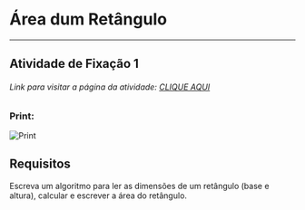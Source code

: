 # Área dum Retângulo  

---

## Atividade de Fixação 1  

###### Link para visitar a página da atividade: [CLIQUE AQUI](http://htmlpreview.github.io/?)

### Print:

![Print]()

## Requisitos

Escreva um algoritmo para ler as dimensões de um retângulo (base e altura), calcular e escrever a área do retângulo.  
 